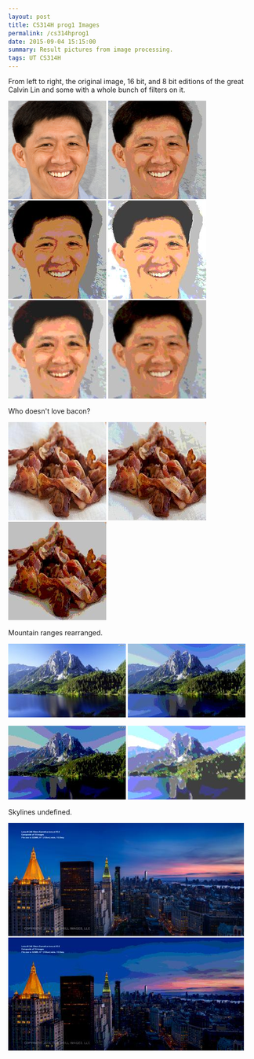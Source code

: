 ```yaml
---
layout: post
title: CS314H prog1 Images
permalink: /cs314hprog1
date: 2015-09-04 15:15:00
summary: Result pictures from image processing.
tags: UT CS314H
---
```

From left to right, the original image, 16 bit, and 8 bit editions of the great Calvin Lin and
some with a whole bunch of filters on it.

![The Great Calvin Lin](/public/images/cs314h/prog1/lin.jpg)
![16 bit Calvin Lin](/public/images/cs314h/prog1/lin16.jpg)
![8 bit Calvin Lin](/public/images/cs314h/prog1/lin8.jpg)
![8 bit Calvin Lin #2](/public/images/cs314h/prog1/lin8-1.jpg)
![16 bit Calvin Lin #2](/public/images/cs314h/prog1/lin16-1.jpg)
![16 bit Calvin Lin #3](/public/images/cs314h/prog1/lin16-2.jpg)

Who doesn't love bacon?

![BACONNN](/public/images/cs314h/prog1/bacon.jpg)
![16 bit BACONNN](/public/images/cs314h/prog1/bacon16.jpg)
![8 bit BACONNN](/public/images/cs314h/prog1/bacon8.jpg)

Mountain ranges rearranged.

![Original Range](/public/images/cs314h/prog1/mountain.jpg)
![16 bit Range](/public/images/cs314h/prog1/mountain16.jpg)


![8 bit Range](/public/images/cs314h/prog1/mountain8.jpg)
![Second 8 bit Range](/public/images/cs314h/prog1/mountain8-1.jpg)

Skylines undefined.

![Original Skyline](/public/images/cs314h/prog1/skyline.jpg)
![Plagiarized Skyline](/public/images/cs314h/prog1/skyline16.jpg)